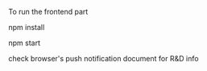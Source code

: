 <p>To run the frontend part</p>
<p>npm install</p>
<p>npm start</p>
check browser's push notification document for R&D info
